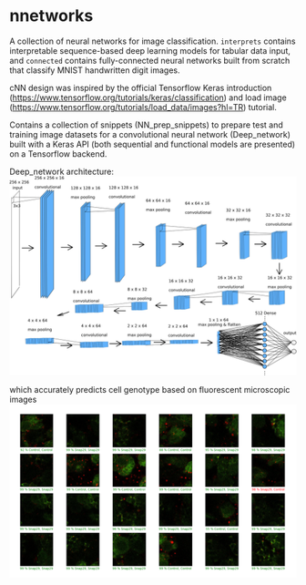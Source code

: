 # nnetworks

A collection of neural networks for image classification. `interprets` contains interpretable sequence-based deep learning models for tabular data input, and `connected` contains fully-connected neural networks built from scratch that classify MNIST handwritten digit images.

cNN design was inspired by the official Tensorflow Keras introduction (https://www.tensorflow.org/tutorials/keras/classification) and load image (https://www.tensorflow.org/tutorials/load_data/images?hl=TR) tutorial. 

Contains a collection of snippets (NN_prep_snippets) to prepare test and training image datasets for a convolutional neural network (Deep_network) built with a Keras API (both sequential and functional models are presented) on a Tensorflow backend.

Deep_network architecture:
![neural network architecture](https://github.com/blbadger/blbadger.github.io/blob/master/misc_images/cNN_architecture.png)

which accurately predicts cell genotype based on fluorescent microscopic images
![classification](https://github.com/blbadger/blbadger.github.io/blob/master/neural_networks/nn_images_1.png)

